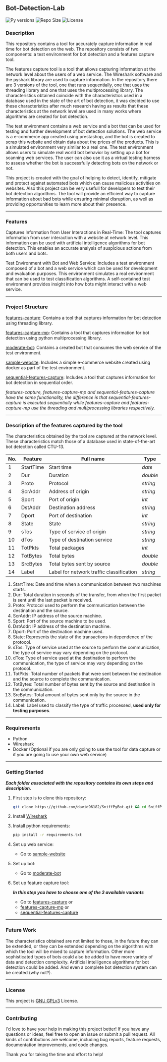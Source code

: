 ## Bot-Detection-Lab
![Py versions](https://img.shields.io/pypi/pyversions/Django)  ![Repo Size](https://img.shields.io/github/repo-size/david96182/bot-detection-lab)  ![License](https://img.shields.io/github/license/david96182/bot-detection-lab)

### Description

This repository contains a tool for accurately capture information in real time for bot detection on the web. The repository consists of two components: a test environment for bot detection and a features capture tool.

The features capture tool is a tool that allows capturing information at the network level about the users of a web service. The Wireshark software and the pyshark library are used to capture information. In the repository there are 3 versions of the tool, one that runs sequentially, one that uses the threading library and one that uses the multiprocessing library. The characteristics obtained coincide with the characteristics used in a database used in the state of the art of bot detection, it was decided to use these characteristics after much research having as results that these characteristics at the network level are used in many works where algorithms are created for bot detection. 

The test environment contains a web service and a bot that can be used for testing and further development of bot detection solutions. The web service is a e-commerce app created using prestashop, and the bot is created to scrap this website and obtain data about the prices of the products. This is a simulated environment very similar to a real one. The test environment allows users to simulate real world bot behavior by setting up a bot for scanning web services. The user can also use it as a virtual testing harness to assess whether the bot is successfully detecting bots on the network or not. 

This project is created with the goal of helping to detect, identify, mitigate and protect against automated bots which can cause malicious activities on websites. Also this project can be very usefull for developers to test their bot detection algorithms. The tool will provide an efficient way to capture information about bad bots while ensuring minimal disruption, as well as providing opportunities to learn more about their presence. 

---

### Features

Captures Information from User Interactions in Real-Time: The tool captures information from user interaction with a website at network level. This information can be used with artificial intelligence algorithms for bot detection. This enables an accurate analysis of suspicious actions from both users and bots. 

Test Environment with Bot and Web Service: Includes a test environment composed of a bot and a web service which can be used for development and evaluation purposes. This environment simulates a real environment that can be used to test classification algorithms. A self-contained test environment provides insight into how bots might interact with a web service. 

---

### Project Structure

[features-capture](https://github.com/david96182/SniffPyBot/tree/main/features-capture-mp): Contains a tool that captures information for bot detection using threading library. 

[features-capture-mp](https://github.com/david96182/SniffPyBot/tree/main/features-capture): Contains a tool that captures information for bot detection using python multiprocessing library. 

[moderate-bot](https://github.com/david96182/SniffPyBot/tree/main/moderate-bot): Contains a created bot that consumes the web service of the test environment. 

[sample-website](https://github.com/david96182/SniffPyBot/tree/main/sample-website): Includes a simple e-commerce website created using docker as part of the test environment. 

[sequential-features-capture](https://github.com/david96182/SniffPyBot/tree/main/sequential-features-capture): Includes a tool that captures information for bot detection in sequential order. 

*features-capture, features-capture-mp and sequential-features-capture have the same functionality, the difference is that sequential-features-capture is executed sequentially while features-capture and features-capture-mp use the threading and multiprocessing libraries respectively.*

---

### Description of the features captured by the tool

The characteristics obtained by the tool are captured at the network level. These characteristics match those of a database used in state-of-the-art bot detection called CTU-13.

| **No.** | **Feature** | **Full name**                            | **Type** |
| ------- | ----------- | ---------------------------------------- | -------- |
| 1       | StartTime   | Start time                               | *date*   |
| 2       | Dur         | Duration                                 | *double* |
| 3       | Proto       | Protocol                                 | *string* |
| 4       | ScrAddr     | Address of origin                        | *string* |
| 5       | Sport       | Port of origin                           | *int*    |
| 6       | DstAddr     | Destination address                      | *string* |
| 7       | Dport       | Port of destination                      | *int*    |
| 8       | State       | State                                    | *string* |
| 9       | sTos        | Type of service of origin                | *string* |
| 10      | dTos        | Type of destination service              | *string* |
| 11      | TotPkts     | Total packages                           | *int*    |
| 12      | TotBytes    | Total bytes                              | *double* |
| 13      | SrcBytes    | Total bytes sent by source               | *double* |
| 14      | Label       | Label for network traffic classification | *string* |

1. StartTime: Date and time when a communication between two machines starts.
2. Dur: Total duration in seconds of the transfer, from when the first packet is sent until the last packet is received.
3. Proto: Protocol used to perform the communication between the destination and the source.
4. ScrAddr: IP address of the source machine.
5. Sport: Port of the source machine to be used.
6. DstAddr: IP address of the destination machine.
7. Dport: Port of the destination machine used.
8. State: Represents the state of the transactions in dependence of the protocol.
9. sTos: Type of service used at the source to perform the communication, the type of service may vary depending on the protocol.
10. dTos: Type of service used at the destination to perform the communication, the type of service may vary depending on the protocol.
11. TotPkts: Total number of packets that were sent between the destination and the source to complete the communication.
12. TotBytes: Total number of bytes sent by the source and destination in the communication.
13. SrcBytes: Total amount of bytes sent only by the source in the communication.
14. Label: Label used to classify the type of traffic processed, **used only for testing purposes**.

---

### Requirements

- Python
- Wireshark
- Docker (Optional if you are only going to use the tool for data capture or if you are going to use your own web service)

---

### Getting Started

***Each folder associated with the repository contains its own steps and description.*** 

1. First step is to clone this repository:

   ```bash
   git clone https://github.com/david96182/SniffPyBot.git && cd SniffPyBot/
   ```

2. Install [Wireshark](https://www.wireshark.org/download.html)

2. Install python requirements:

   ```bash
   pip install -r requirements.txt
   ```

3. Set up web service:

   - Go to [sample-website](https://github.com/david96182/SniffPyBot/tree/main/sample-website)

4. Set up bot:

   - Go to [moderate-bot](https://github.com/david96182/SniffPyBot/tree/main/moderate-bot)

5. Set up feature capture tool:

   ***In this step you have to choose one of the 3 available variants***

   - Go to [features-capture](https://github.com/david96182/SniffPyBot/tree/main/features-capture-mp) or
   - [features-capture-mp](https://github.com/david96182/SniffPyBot/tree/main/features-capture) or
   - [sequential-features-capture](https://github.com/david96182/SniffPyBot/tree/main/sequential-features-capture)

---

### Future Work

The characteristics obtained are not limited to those, in the future they can be extended, or they can be extended depending on the algorithms with which the tool will be mixed to capture information. Other more sophisticated types of bots could also be added to have more variety of data and detection complexity.
Artificial intelligence algorithms for bot detection could be added. And even a complete bot detection system can be created (why not?).

---

### License
This project is [GNU GPLv3](LICENSE) License.

---

### Contributing

I'd love to have your help in making this project better! If you have any questions or ideas, feel free to open an issue or submit a pull request. All kinds of contributions are welcome, including bug reports, feature requests, documentation improvements, and code changes. 

Thank you for taking the time and effort to help!
